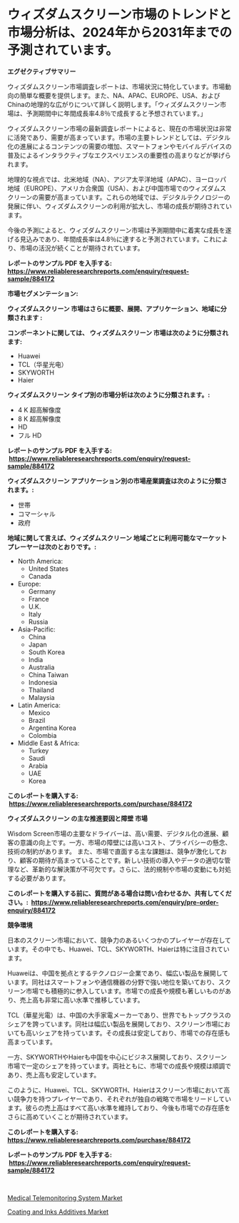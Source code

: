 <p><h1>ウィズダムスクリーン市場のトレンドと市場分析は、2024年から2031年までの予測されています。</h1></p><p><strong>エグゼクティブサマリー</strong></p>
<p><p>ウィズダムスクリーン市場調査レポートは、市場状況に特化しています。市場動向の簡単な概要を提供します。また、NA、APAC、EUROPE、USA、およびChinaの地理的な広がりについて詳しく説明します。「ウィズダムスクリーン市場は、予測期間中に年間成長率4.8％で成長すると予想されています。」</p><p>ウィズダムスクリーン市場の最新調査レポートによると、現在の市場状況は非常に活発であり、需要が高まっています。市場の主要トレンドとしては、デジタル化の進展によるコンテンツの需要の増加、スマートフォンやモバイルデバイスの普及によるインタラクティブなエクスペリエンスの重要性の高まりなどが挙げられます。</p><p>地理的な視点では、北米地域（NA）、アジア太平洋地域（APAC）、ヨーロッパ地域（EUROPE）、アメリカ合衆国（USA）、および中国市場でのウィズダムスクリーンの需要が高まっています。これらの地域では、デジタルテクノロジーの発展に伴い、ウィズダムスクリーンの利用が拡大し、市場の成長が期待されています。</p><p>今後の予測によると、ウィズダムスクリーン市場は予測期間中に着実な成長を遂げる見込みであり、年間成長率は4.8％に達すると予測されています。これにより、市場の活況が続くことが期待されています。</p></p>
<p><strong>レポートのサンプル PDF を入手する: <a href="https://www.reliableresearchreports.com/enquiry/request-sample/884172">https://www.reliableresearchreports.com/enquiry/request-sample/884172</a></strong></p>
<p><strong>市場セグメンテーション:</strong></p>
<p><strong> ウィズダムスクリーン 市場はさらに概要、展開、アプリケーション、地域に分類されます :</strong></p>
<p><strong>コンポーネントに関しては、 ウィズダムスクリーン 市場は次のように分類されます: &nbsp;</strong></p>
<p><ul><li>Huawei</li><li>TCL（华星光电）</li><li>SKYWORTH</li><li>Haier</li></ul></p>
<p><strong> ウィズダムスクリーン タイプ別の市場分析は次のように分類されます。:</strong></p>
<p><ul><li>4 K 超高解像度</li><li>8 K 超高解像度</li><li>HD</li><li>フル HD</li></ul></p>
<p><strong>レポートのサンプル PDF を入手する: &nbsp;<a href="https://www.reliableresearchreports.com/enquiry/request-sample/884172">https://www.reliableresearchreports.com/enquiry/request-sample/884172</a></strong></p>
<p><strong> ウィズダムスクリーン アプリケーション別の市場産業調査は次のように分類されます。:</strong></p>
<p><ul><li>世帯</li><li>コマーシャル</li><li>政府</li></ul></p>
<p><strong>地域に関して言えば、ウィズダムスクリーン 地域ごとに利用可能なマーケットプレーヤーは次のとおりです。:</strong></p>
<p><ul>
    <li>
        North America:
        <ul>
            <li>United States</li>
            <li>Canada</li>
        </ul>
    </li>
    <li>
        Europe:
        <ul>
            <li>Germany</li>
            <li>France</li>
            <li>U.K.</li>
            <li>Italy</li>
            <li>Russia</li>
        </ul>
    </li>
    <li>
        Asia-Pacific:
        <ul>
            <li>China</li>
            <li>Japan</li>
            <li>South Korea</li>
            <li>India</li>
            <li>Australia</li>
            <li>China Taiwan</li>
            <li>Indonesia</li>
            <li>Thailand</li>
            <li>Malaysia</li>
        </ul>
    </li>
    <li>
        Latin America:
        <ul>
            <li>Mexico</li>
            <li>Brazil</li>
            <li>Argentina Korea</li>
            <li>Colombia</li>
        </ul>
    </li>
    <li>
        Middle East & Africa:
        <ul>
            <li>Turkey</li>
            <li>Saudi</li>
            <li>Arabia</li>
            <li>UAE</li>
            <li>Korea</li>
        </ul>
    </li>
    </ul></p>
<p><strong>このレポートを購入する: &nbsp;<a href="https://www.reliableresearchreports.com/purchase/884172">https://www.reliableresearchreports.com/purchase/884172</a></strong></p>
<p><strong>ウィズダムスクリーン の主な推進要因と障壁 市場</strong></p>
<p><p>Wisdom Screen市場の主要なドライバーは、高い需要、デジタル化の進展、顧客の意識の向上です。一方、市場の障壁には高いコスト、プライバシーの懸念、技術の制約があります。 また、市場で直面する主な課題は、競争が激化しており、顧客の期待が高まっていることです。新しい技術の導入やデータの適切な管理など、革新的な解決策が不可欠です。さらに、法的規制や市場の変動にも対処する必要があります。</p></p>
<p><strong>このレポートを購入する前に、質問がある場合は問い合わせるか、共有してください。:&nbsp; <a href="https://www.reliableresearchreports.com/enquiry/pre-order-enquiry/884172">https://www.reliableresearchreports.com/enquiry/pre-order-enquiry/884172</a></strong></p>
<p><strong>競争環境</strong></p>
<p><p>日本のスクリーン市場において、競争力のあるいくつかのプレイヤーが存在しています。その中でも、Huawei、TCL、SKYWORTH、Haierは特に注目されています。</p><p>Huaweiは、中国を拠点とするテクノロジー企業であり、幅広い製品を展開しています。同社はスマートフォンや通信機器の分野で強い地位を築いており、スクリーン市場でも積極的に参入しています。市場での成長や規模も著しいものがあり、売上高も非常に高い水準で推移しています。</p><p>TCL（華星光電）は、中国の大手家電メーカーであり、世界でもトップクラスのシェアを誇っています。同社は幅広い製品を展開しており、スクリーン市場においても高いシェアを持っています。その成長は安定しており、市場での存在感も高まっています。</p><p>一方、SKYWORTHやHaierも中国を中心にビジネス展開しており、スクリーン市場で一定のシェアを持っています。両社ともに、市場での成長や規模は順調であり、売上高も安定しています。</p><p>このように、Huawei、TCL、SKYWORTH、Haierはスクリーン市場において高い競争力を持つプレイヤーであり、それぞれが独自の戦略で市場をリードしています。彼らの売上高はすべて高い水準を維持しており、今後も市場での存在感をさらに高めていくことが期待されています。</p></p>
<p><strong>このレポートを購入する: &nbsp; <a href="https://www.reliableresearchreports.com/purchase/884172">https://www.reliableresearchreports.com/purchase/884172</a></strong></p>
<p><strong>レポートのサンプル PDF を入手する: &nbsp;<a href="https://www.reliableresearchreports.com/enquiry/request-sample/884172">https://www.reliableresearchreports.com/enquiry/request-sample/884172</a></strong><strong></strong></p>
<p>&nbsp;</p>
<p><p><a href="https://cedar-agate-3da.notion.site/Medical-Telemonitoring-System-Market-Size-Share-Trends-Analysis-Report-By-Material-By-Type-By-E-a283d99005a944f2a962974bf1b9b06e">Medical Telemonitoring System Market</a></p><p><a href="https://circular-yam-9b9.notion.site/Insights-into-Coating-and-Inks-Additives-Market-Size-Analysing-Market-Share-Trends-and-Growth-fro-ca010e5c117440dda4353039d61101af">Coating and Inks Additives Market</a></p></p>